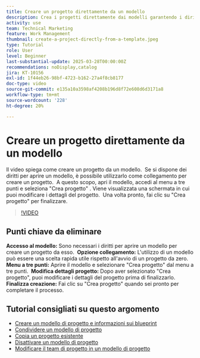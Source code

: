 ```yaml
---
title: Creare un progetto direttamente da un modello
description: Crea i progetti direttamente dai modelli garantendo i diritti di accesso, utilizzando il menu a tre punti per selezionare "Crea progetto", modificando i dettagli del progetto in base alle esigenze e finalizzando il processo per un’alternativa di configurazione efficiente.
activity: use
team: Technical Marketing
feature: Work Management
thumbnail: create-a-project-directly-from-a-template.jpeg
type: Tutorial
role: User
level: Beginner
last-substantial-update: 2025-03-28T00:00:00Z
recommendations: noDisplay,catalog
jira: KT-10156
exl-id: 1f44eb26-98bf-4723-b162-27a4f8cb8177
doc-type: video
source-git-commit: e135a10a3598af4208b196d8f72e608d6d3171a8
workflow-type: tm+mt
source-wordcount: '228'
ht-degree: 20%

---
```


# Creare un progetto direttamente da un modello

Il video spiega come creare un progetto da un modello. &#x200B; Se si dispone dei diritti per aprire un modello, è possibile utilizzarlo come collegamento per creare un progetto. &#x200B; A questo scopo, apri il modello, accedi al menu a tre punti e seleziona &quot;Crea progetto&quot; &#x200B;. Viene visualizzata una schermata in cui puoi modificare i dettagli del progetto. &#x200B; Una volta pronto, fai clic su &quot;Crea progetto&quot; per finalizzare. &#x200B;

>[!VIDEO](https://video.tv.adobe.com/v/3456013/?quality=12&learn=on&enablevpops)

## Punti chiave da eliminare

**Accesso al modello:** Sono necessari i diritti per aprire un modello per creare un progetto da esso. &#x200B;
**Opzione collegamento:** L&#39;utilizzo di un modello può essere una scelta rapida utile rispetto all&#39;avvio di un progetto da zero. &#x200B;
**Menu a tre punti:** Aprire il modello e selezionare &quot;Crea progetto&quot; dal menu a tre punti. &#x200B;
**Modifica dettagli progetto:** Dopo aver selezionato &quot;Crea progetto&quot;, puoi modificare i dettagli del progetto prima di finalizzarlo. &#x200B;
**Finalizza creazione:** Fai clic su &quot;Crea progetto&quot; quando sei pronto per completare il processo. &#x200B;


## Tutorial consigliati su questo argomento

* [Creare un modello di progetto e informazioni sui blueprint](/help/manage-work/create-and-manage-project-templates/create-a-project-template.md)
* [Condividere un modello di progetto](/help/manage-work/create-and-manage-project-templates/share-a-project-template.md)
* [Copia un progetto esistente](/help/manage-work/manage-projects/copy-an-existing-project.md)
* [Disattivare un modello di progetto](/help/manage-work/create-and-manage-project-templates/deactivate-a-project-template.md)
* [Modificare il team di progetto in un modello di progetto](/help/manage-work/create-and-manage-project-templates/edit-the-project-team-in-a-project-template.md)
